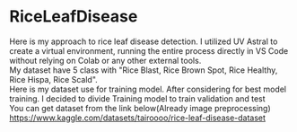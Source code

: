 # RiceLeafDisease
 Here is my approach to rice leaf disease detection. I utilized UV Astral to create a virtual environment, running the entire process directly in VS Code without relying on Colab or any other external tools.  
My dataset have 5 class with "Rice Blast, Rice Brown Spot, Rice Healthy, Rice Hispa, Rice Scald".   
Here is my dataset use for training model. After considering for best model training. I decided to divide Training model to train validation and test  
You can get dataset from the link below(Already image preprocessing)
https://www.kaggle.com/datasets/tairoooo/rice-leaf-disease-dataset
